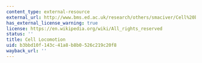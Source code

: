 ```yaml
---
content_type: external-resource
external_url: http://www.bms.ed.ac.uk/research/others/smaciver/Cell%20biol.topics/Cell_Locomotion.htm
has_external_license_warning: true
license: https://en.wikipedia.org/wiki/All_rights_reserved
status: ''
title: Cell Locomotion
uid: b3bbd10f-143c-41a8-b8b0-526c219c20f8
wayback_url: ''
---
```

